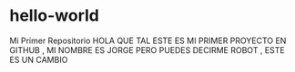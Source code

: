 # hello-world
Mi Primer Repositorio
HOLA QUE TAL ESTE ES MI PRIMER PROYECTO EN GITHUB , MI NOMBRE ES JORGE PERO PUEDES DECIRME ROBOT , ESTE ES UN CAMBIO 
